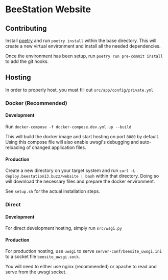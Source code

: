 # BeeStation Website

## Contributing

Install [poetry](https://python-poetry.org/) and run `poetry install` within the base directory. This will create a new virtual environment and install all the needed dependencies.

Once the environment has been setup, run `poetry run pre-commit install` to add the git hooks.

## Hosting

In order to properly host, you must fill out `src/app/config/private.yml`

### Docker (Recommended)

#### Development

Run `docker-compose -f docker-compose.dev.yml up --build`

This will build the docker image and start hosting on port `8080` by default. Using this compose file will also enable uwsgi's debugging and auto-reloading of changed application files.

#### Production

Create a new directory on your target system and run `curl -L deploy.beestation13.buzz/website | bash` within that directory. Doing so will download the necessary files and prepare the docker environment.

See `setup.sh` for the actual installation steps.

### Direct

#### Development

For direct development hosting, simply run `src/wsgi.py`

#### Production

For production hosting, use `uwsgi` to serve `server-conf/beesite_uwsgi.ini` to a socket file `beesite_uwsgi.sock`.

You will need to either use nginx (recommended) or apache to read and serve from the uwsgi socket.
